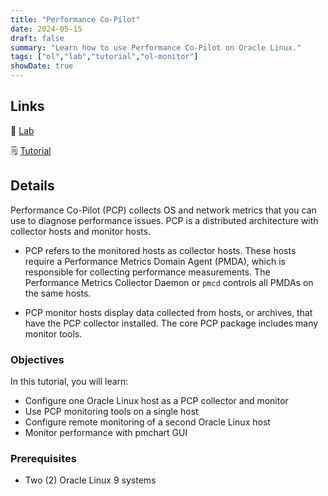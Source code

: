```yaml
---
title: "Performance Co-Pilot"
date: 2024-05-15
draft: false
summary: "Learn how to use Performance Co-Pilot on Oracle Linux."
tags: ["ol","lab","tutorial","ol-monitor"]
showDate: true
---
```


## Links

:crescent_moon: [Lab](https://luna.oracle.com/lab/77c25cd0-139e-4a52-a6f6-0f14c628d40f)

:spiral_notepad: [Tutorial](https://docs.oracle.com/en/learn/ol-pcp)

## Details

Performance Co-Pilot (PCP) collects OS and network metrics that you can use to diagnose performance issues. PCP is a distributed architecture with collector hosts and monitor hosts.

- PCP refers to the monitored hosts as collector hosts. These hosts require a Performance Metrics Domain Agent (PMDA), which is responsible for collecting performance measurements. The Performance Metrics Collector Daemon or `pmcd` controls all PMDAs on the same hosts.

- PCP monitor hosts display data collected from hosts, or archives, that have the PCP collector installed. The core PCP package includes many monitor tools.

### Objectives

In this tutorial, you will learn:

- Configure one Oracle Linux host as a PCP collector and monitor
- Use PCP monitoring tools on a single host
- Configure remote monitoring of a second Oracle Linux host
- Monitor performance with pmchart GUI

### Prerequisites

- Two (2) Oracle Linux 9 systems
